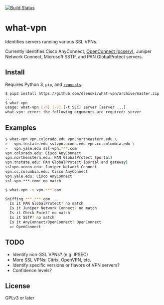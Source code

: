 [![Build Status](https://api.travis-ci.org/dlenski/what-vpn.png)](https://travis-ci.org/dlenski/what-vpn)

# what-vpn

Identifies servers running various SSL VPNs.

Currently identifies Cisco AnyConnect,
[OpenConnect (ocserv)](https://en.wikipedia.org/wiki/OpenConnect),
Juniper Network Connect, Microsoft SSTP, and PAN GlobalProtect
servers.

## Install

Requires Python 3, `pip`, and [`requests`](https://python-requests.org):

```sh
$ pip3 install https://github.com/dlenski/what-vpn/archive/master.zip
...
$ what-vpn
usage: what-vpn [-h] [-v] [-t SEC] server [server ...]
what-vpn: error: the following arguments are required: server
```

## Examples

```sh
$ what-vpn vpn.colorado.edu vpn.northeastern.edu \
>   vpn.tnstate.edu sslvpn.uconn.edu vpn.cc.columbia.edu \
>   vpn.yale.edu ssl-vpn.***.com
vpn.colorado.edu: Cisco AnyConnect
vpn.northeastern.edu: PAN GlobalProtect (portal)
vpn.tnstate.edu: PAN GlobalProtect (portal and gateway)
sslvpn.uconn.edu: Juniper Network Connect
vpn.cc.columbia.edu: Cisco AnyConnect
vpn.yale.edu: Cisco AnyConnect
ssl-vpn.***.com: no match

$ what-vpn -v vpn.***.com

Sniffing ***.***.com ...
  Is it PAN GlobalProtect? no match
  Is it Juniper Network Connect? no match
  Is it Check Point? no match
  Is it SSTP? no match
  Is it AnyConnect/OpenConnect? OpenConnect
  => OpenConnect
```

## TODO

* Identify non-SSL VPNs? (e.g. IPSEC)
* More SSL VPNs: Citrix, OpenVPN, etc.
* Identify specific versions or flavors of VPN servers?
* Confidence levels?

## License

GPLv3 or later
